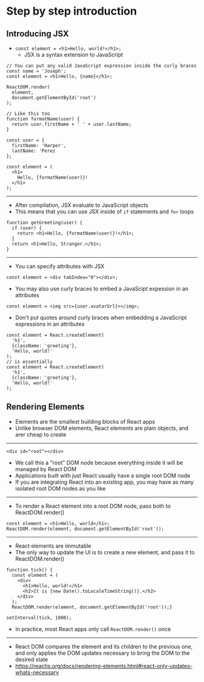 # Step by step introduction

## Introducing JSX
- `const element = <h1>Hello, world!</h1>;`
    - JSX is a syntax extension to JavaScript
```
// You can put any valid JavaScript expression inside the curly braces
const name = 'Joseph';
const element = <h1>Hello, {name}</h1>;

ReactDOM.render(
  element,
  document.getElementById('root')
);

// Like this too
function formatName(user) {
  return user.firstName + ' ' + user.lastName;
}

const user = {
  firstName: 'Harper',
  lastName: 'Perez
};

const element = (
  <h1>
    Hello, {formatName(user)}!
  </h1>
);
```
---
- After compilation, JSX evaluate to JavaScript objects
- This means that you can use JSX inside of `if` statements and `for` loops
```
function getGreeting(user) {
  if (user) {
    return <h1>Hello, {formatName(user)}!</h1>;
  }
  return <h1>Hello, Stranger.</h1>;
}
```
---
- You can specify attributes with JSX
```
const element = <div tabIndex="0"></div>;
```
- You may also use curly braces to embed a JavaScipt expession in an attributes
```
const element = <img src={user.avatarUrl}></img>;
```
- Don't put quotes around curly braces when embedding a JavaScript expressions in an attributes
```
const element = React.createElement(
  'h1',
  {className: 'greeting'},
  'Hello, world!'
);
// is essentially
const element = React.createElement(
  'h1',
  {className: 'greeting'},
  'Hello, world!'
);
```

## Rendering Elements
- Elements are the smallest building blocks of React apps
- Unlike browser DOM elements, React elements are plain objects, and arer cheap to create
---
```
<div id="root"></div>
```
- We call this a "root" DOM node because everything inside it will be managed by React DOM
- Applications built with just React usually have a single root DOM node
- If you are integrating React into an existing app, you may have as many isolated root DOM nodes as you like
---
- To render a React element into a root DOM node, pass both to ReactDOM.render()
```
const element = <h1>Hello, world</h1>;
ReactDOM.render(element, document.getElementById('root'));
```
---
- React elements are immutable
- The only way to update the UI is to create a new element, and pass it to ReactDOM.render()
```
function tick() {
  const element = (
    <div>
      <h1>Hello, world!</h1>
      <h2>It is {new Date().toLocaleTimeString()}.</h2>
    </div>
  );
  ReactDOM.render(element, document.getElementById('root'));}

setInterval(tick, 1000);
```
- In practice, most React apps only call `ReactDOM.render()` once
---
- React DOM compares the element and its children to the previous one, and only applies the DOM updates necessary to bring the DOM to the desired state
- https://reactjs.org/docs/rendering-elements.html#react-only-updates-whats-necessary

